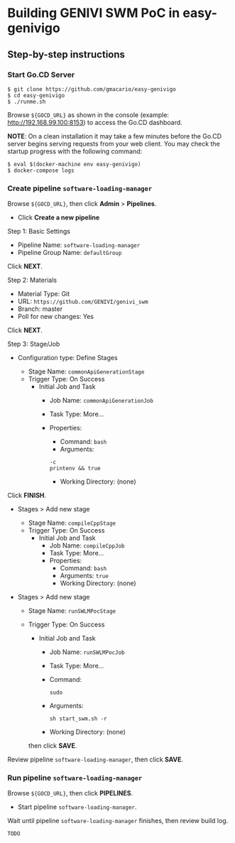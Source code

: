 Building GENIVI SWM PoC in easy-genivigo
========================================

Step-by-step instructions
-------------------------

### Start Go.CD Server

```
$ git clone https://github.com/gmacario/easy-genivigo
$ cd easy-genivigo
$ ./runme.sh
```

Browse `${GOCD_URL}` as shown in the console (example: http://192.168.99.100:8153) to access the Go.CD dashboard.

**NOTE**: On a clean installation it may take a few minutes before the Go.CD server begins serving requests from your web client. You may check the startup progress with the following command:

```
$ eval $(docker-machine env easy-genivigo)
$ docker-compose logs
```

### Create pipeline `software-loading-manager`

Browse `${GOCD_URL}`, then click **Admin** > **Pipelines**.

* Click **Create a new pipeline**

Step 1: Basic Settings

* Pipeline Name: `software-loading-manager`
* Pipeline Group Name: `defaultGroup`

Click **NEXT**.

Step 2: Materials

* Material Type: Git
* URL: `https://github.com/GENIVI/genivi_swm`
* Branch: master
* Poll for new changes: Yes

Click **NEXT**.

Step 3: Stage/Job

* Configuration type: Define Stages

  - Stage Name: `commonApiGenerationStage`
  - Trigger Type: On Success
    * Initial Job and Task
      - Job Name: `commonApiGenerationJob`
      - Task Type: More...
      - Properties: 
        - Command: `bash`
        - Arguments: 
        
        ```
        -c
        printenv && true
        ```
        
        - Working Directory: (none)

Click **FINISH**.

* Stages > Add new stage

  - Stage Name: `compileCppStage`
  - Trigger Type: On Success
    * Initial Job and Task
      - Job Name: `compileCppJob`
      - Task Type: More...
      - Properties: 
        - Command: `bash`
        - Arguments: `true`
        - Working Directory: (none)

* Stages > Add new stage

  - Stage Name: `runSWLMPocStage`
  - Trigger Type: On Success

    * Initial Job and Task
      - Job Name: `runSWLMPocJob`
      - Task Type: More...
      - Command:
  
        ```
        sudo
        ```
  
      - Arguments:
  
        ```
        sh start_swm.sh -r
        ```
  
      - Working Directory: (none)

    then click **SAVE**.

Review pipeline `software-loading-manager`, then click **SAVE**.

### Run pipeline `software-loading-manager`

Browse `${GOCD_URL}`, then click **PIPELINES**.

* Start pipeline `software-loading-manager`.

Wait until pipeline `software-loading-manager` finishes, then review build log.

```
TODO
```


<!-- EOF -->
